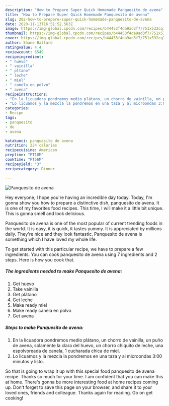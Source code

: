 ```yaml
---
description: "How to Prepare Super Quick Homemade Panquesito de avena"
title: "How to Prepare Super Quick Homemade Panquesito de avena"
slug: 202-how-to-prepare-super-quick-homemade-panquesito-de-avena
date: 2020-11-13T16:51:52.563Z
image: https://img-global.cpcdn.com/recipes/b44453f4da9ad3f7/751x532cq70/panquesito-de-avena-foto-principal.jpg
thumbnail: https://img-global.cpcdn.com/recipes/b44453f4da9ad3f7/751x532cq70/panquesito-de-avena-foto-principal.jpg
cover: https://img-global.cpcdn.com/recipes/b44453f4da9ad3f7/751x532cq70/panquesito-de-avena-foto-principal.jpg
author: Shane Ballard
ratingvalue: 4.4
reviewcount: 6549
recipeingredient:
- " huevo"
- " vainilla"
- " pltano"
- " leche"
- " miel"
- " canela en polvo"
- " avena"
recipeinstructions:
- "En la licuadora pondremos medio plátano, un chorro de vainilla, un puño de avena, solamente la clara del huevo, un chorro chiquito de leche, una espolvoreada de canela, 1 cucharada chica de miel."
- "Lo licuamos y la mezcla la pondremos en una taza y al microondas 3:00 minutos y listo."
categories:
- Recipe
tags:
- panquesito
- de
- avena

katakunci: panquesito de avena 
nutrition: 224 calories
recipecuisine: American
preptime: "PT18M"
cooktime: "PT56M"
recipeyield: "3"
recipecategory: Dinner

---
```



![Panquesito de avena](https://img-global.cpcdn.com/recipes/b44453f4da9ad3f7/751x532cq70/panquesito-de-avena-foto-principal.jpg)

Hey everyone, I hope you're having an incredible day today. Today, I'm gonna show you how to prepare a distinctive dish, panquesito de avena. It is one of my favorites food recipes. This time, I will make it a little bit unique. This is gonna smell and look delicious.

Panquesito de avena is one of the most popular of current trending foods in the world. It is easy, it is quick, it tastes yummy. It is appreciated by millions daily. They're nice and they look fantastic. Panquesito de avena is something which I have loved my whole life.




To get started with this particular recipe, we have to prepare a few ingredients. You can cook panquesito de avena using 7 ingredients and 2 steps. Here is how you cook that.

<!--inarticleads1-->

##### The ingredients needed to make Panquesito de avena:

1. Get  huevo
1. Take  vainilla
1. Get  plátano
1. Get  leche
1. Make ready  miel
1. Make ready  canela en polvo
1. Get  avena




<!--inarticleads2-->

##### Steps to make Panquesito de avena:

1. En la licuadora pondremos medio plátano, un chorro de vainilla, un puño de avena, solamente la clara del huevo, un chorro chiquito de leche, una espolvoreada de canela, 1 cucharada chica de miel.
1. Lo licuamos y la mezcla la pondremos en una taza y al microondas 3:00 minutos y listo.




So that is going to wrap it up with this special food panquesito de avena recipe. Thanks so much for your time. I am confident that you can make this at home. There's gonna be more interesting food at home recipes coming up. Don't forget to save this page on your browser, and share it to your loved ones, friends and colleague. Thanks again for reading. Go on get cooking!

